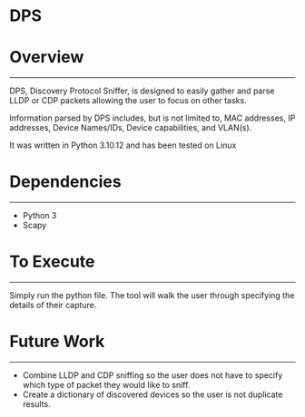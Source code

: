 <h1>DPS</h1>

<h1>Overview</h1>
<hr />
<p>DPS, Discovery Protocol Sniffer, is designed to easily gather and parse LLDP or CDP packets allowing the user to focus on other tasks.</p>
<p>Information parsed by DPS includes, but is not limited to, MAC addresses, IP addresses, Device Names/IDs, Device capabilities, and VLAN(s).</p>
<p>It was written in Python 3.10.12 and has been tested on Linux</p>

<h1>Dependencies</h1>
<hr />
<ul>
<li>Python 3</li>
<li>Scapy</li>
</ul>

<h1>To Execute</h1>
<hr />
<p>Simply run the python file. The tool will walk the user through specifying the details of their capture.</p>

<h1>Future Work</h1>
<hr />
<ul>
<li>Combine LLDP and CDP sniffing so the user does not have to specify which type of packet they would like to sniff.</li>
<li>Create a dictionary of discovered devices so the user is not duplicate results.</li>
</ul>
